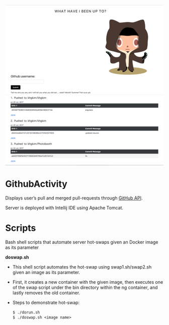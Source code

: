 ![Alt text](images/GithubActivity.png?raw=true)
![Alt text](images/Activities.png?raw=true)

GithubActivity
===
Displays user’s pull and merged pull-requests through [GitHub API](https://developer.github.com/v3/).

Server is deployed with Intellij IDE using Apache Tomcat.

Scripts
===
Bash shell scripts that automate server hot-swaps given an Docker image as its parameter

**doswap.sh**

* This shell script automates the hot-swap using swap1.sh/swap2.sh given an image as its parameter.
* First, it creates a new container with the given image, then executes one of the swap script under the bin directory within the ng container, and lastly removes the old container.  
* Steps to demonstrate hot-swap:

  ```
  $ ./dorun.sh
  $ ./doswap.sh <image name>  
  ```
